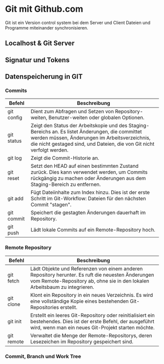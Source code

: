 # Git mit Github.com

Git ist ein Version control system bei dem Server und Client Dateien und Programme miteinander synchronisieren.

## Localhost & Git Server


## Signatur und Tokens



## Datenspeicherung in GIT


### Commits
| Befehl | Beschreibung |
| --- | --- |
| git config | Dient zum Abfragen und Setzen von Repository-weiten, Benutzer-weiten oder globalen Optionen. |
| git status | Zeigt den Status der Arbeitskopie und des Staging-Bereichs an. Es listet Änderungen, die committet werden müssen, Änderungen im Arbeitsverzeichnis, die nicht gestaged sind, und Dateien, die von Git nicht verfolgt werden. |
| git log |Zeigt die Commit-Historie an.|
| git reset | Setzt den HEAD auf einen bestimmten Zustand zurück. Dies kann verwendet werden, um Commits rückgängig zu machen oder Änderungen aus dem Staging-Bereich zu entfernen. |
| git add | Fügt Dateiinhalte zum Index hinzu. Dies ist der erste Schritt im Git-Workflow: Dateien für den nächsten Commit "stagen". |
| git commit | Speichert die gestagten Änderungen dauerhaft im Repository. |
| git push | Lädt lokale Commits auf ein Remote-Repository hoch. |



### Remote Repository

| Befehl | Beschreibung |
| --- | --- |
| git fetch | Lädt Objekte und Referenzen von einem anderen Repository herunter. Es ruft die neuesten Änderungen vom Remote-Repository ab, ohne sie in den lokalen Arbeitsbaum zu integrieren. |
| git clone |Klont ein Repository in ein neues Verzeichnis. Es wird eine vollständige Kopie eines bestehenden Git-Repositories erstellt.|
| git init |Erstellt ein leeres Git-Repository oder reinitialisiert ein bestehendes. Dies ist der erste Befehl, der ausgeführt wird, wenn man ein neues Git-Projekt starten möchte.|
| git remote |Verwaltet die Menge der Remote-Repositorys, deren Lesezeichen im Repository gespeichert sind.|

### Commit, Branch und Work Tree


